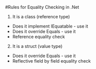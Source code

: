#Rules for Equality Checking in .Net


1. It is a class (reference type)
  * Does it implement IEquatable<T> - use it
  * Does it override Equals - use it
  * Reference equality check

2. It is a struct  (value type)
  * Does it override Equals - use it
  * Reflective field by field equality check
